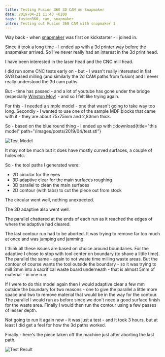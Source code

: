 ```yaml
---
title: Testing Fusion 360 3D CAM on Snapmaker
date: 2019-04-21 11:43 +0200
tags: fusion360, cam, snapmaker
intro: Testing out Fusion 360 CAM with snapmaker 1
---
```


Way back - when [snapmaker](https://www.snapmaker.com) was first on kickstarter - I joined in.

Since it took a long time - I ended up with a 3d printer way before the snapmaker arrived. So I've never really had an interest in the 3d print head.

I have been interested in the laser head and the CNC mill head.

I did run some CNC tests early on - but - I wasn't really interested in flat SVG based milling (and similarly the 2d CAM paths from fusion) and I never really understood the 3d cam paths.

But - time has passed - and a lot of youtube has gone under the bridge (especially [Winston Moy](https://www.youtube.com/user/krayvis/videos)) - and so I felt like trying again.

For this - I needed a simple model - one that wasn't going to take way too long. Secondly - I wanted to use one of the sample MDF blocks that came with it - they are about 75x75mm and 2,83mm thick.

So - based on the blue round thing - I ended up with ::download{title="this model" path="/images/posts/2019/04/test.stl"}

![Test Model](/images/posts/2019/04/test.png)

It may not be much but it does have mostly curved surfaces, a couple of holes etc.

So - the tool paths I generated were:

- 2D circular for the eyes
- 3D adaptive clear for the main surfaces roughing
- 3D parallel to clean the main surfaces
- 2D contour (with tabs) to cut the piece out from stock

The circular went well, nothing unexpected.

The 3D adaptive also went well.

The parallel chattered at the ends of each run as it reached the edges of where the adaptive had cleared.

The last contour run had to be aborted. It was trying to remove far too much at once and was jumping and jamming.

I think all these issues are based on choice around boundaries. For the adaptive I chose to stop with tool center on boundary (to shave a little time). The parallel the same - again to not waste time milling waste areas. But the contour of course wants the tool outside the boundary - so it was trying to mill 2mm into a sacrifical waste board underneath - that is almost 5mm of material - in one run.

If I were to do this model again then I would adaptive clear a few mm outside the boundary for two reasons - one to give the parallel a little more space and two to remove material that would be in the way for the contour. The parallel I would run as before since we don't need a good surface finish for the waste area. Finally I would then run the contour using a few passes of lesser depth.

Not going to run it again now - it was just a test - and it took 3 hours, but at least I did get a feel for how the 3d paths worked.

Finally - here's the piece taken off the machine just after aborting the last path.

![Test Result](/images/posts/2019/04/test.jpg)
